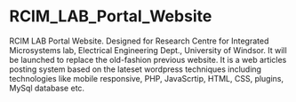 # RCIM_LAB_Portal_Website
RCIM LAB Portal Website. Designed for Research Centre for Integrated Microsystems lab, Electrical Engineering Dept., University of Windsor. It will be launched to replace the old-fashion previous website. 
It is a web articles posting system based on the lateset wordpress techniques including technologies like mobile responsive, PHP, JavaScrtip, HTML, CSS, plugins, MySql database etc.

